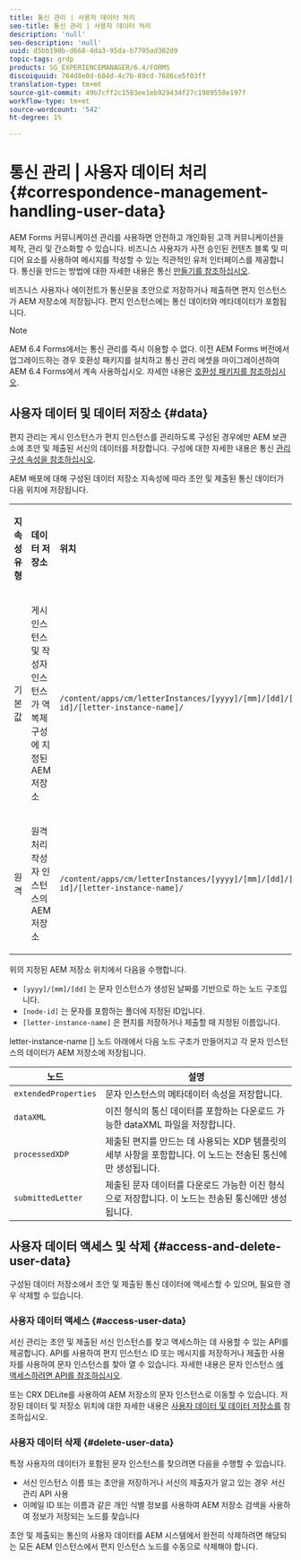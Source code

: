```yaml
---
title: 통신 관리 | 사용자 데이터 처리
seo-title: 통신 관리 | 사용자 데이터 처리
description: 'null'
seo-description: 'null'
uuid: d5bb190b-d668-4da3-95da-b7705ad302d9
topic-tags: grdp
products: SG_EXPERIENCEMANAGER/6.4/FORMS
discoiquuid: 764d8e0d-604d-4c7b-89cd-7686ce5f03ff
translation-type: tm+mt
source-git-commit: 49b7cff2c1583ee1eb929434f27c1989558e197f
workflow-type: tm+mt
source-wordcount: '542'
ht-degree: 1%

---
```



# 통신 관리 | 사용자 데이터 처리 {#correspondence-management-handling-user-data}

AEM Forms 커뮤니케이션 관리를 사용하면 안전하고 개인화된 고객 커뮤니케이션을 제작, 관리 및 간소화할 수 있습니다. 비즈니스 사용자가 사전 승인된 컨텐츠 블록 및 미디어 요소를 사용하여 메시지를 작성할 수 있는 직관적인 유저 인터페이스를 제공합니다. 통신을 만드는 방법에 대한 자세한 내용은 통신 [만들기를 참조하십시오](/help/forms/using/create-correspondence.md).

비즈니스 사용자나 에이전트가 통신문을 초안으로 저장하거나 제출하면 편지 인스턴스가 AEM 저장소에 저장됩니다. 편지 인스턴스에는 통신 데이터와 메타데이터가 포함됩니다.

>[!NOTE]
>
>AEM 6.4 Forms에서는 통신 관리를 즉시 이용할 수 없다. 이전 AEM Forms 버전에서 업그레이드하는 경우 호환성 패키지를 설치하고 통신 관리 에셋을 마이그레이션하여 AEM 6.4 Forms에서 계속 사용하십시오. 자세한 내용은 [호환성 패키지를 참조하십시오](/help/forms/using/compatibility-package.md).

## 사용자 데이터 및 데이터 저장소 {#data}

편지 관리는 게시 인스턴스가 편지 인스턴스를 관리하도록 구성된 경우에만 AEM 보관소에 초안 및 제출된 서신의 데이터를 저장합니다. 구성에 대한 자세한 내용은 통신 [관리 구성 속성을 참조하십시오](/help/forms/using/cm-configuration-properties.md).

AEM 배포에 대해 구성된 데이터 저장소 지속성에 따라 초안 및 제출된 통신 데이터가 다음 위치에 저장됩니다.

<table> 
 <tbody>
  <tr>
   <td><p><strong>지속성 유형</strong></p> </td> 
   <td><p><strong>데이터 저장소</strong></p> </td> 
   <td><p><strong>위치</strong></p> </td> 
  </tr>
  <tr>
   <td><p>기본값</p> </td> 
   <td><p>게시 인스턴스 및 작성자 인스턴스가 역 복제 구성에 지정된 AEM 저장소</p> </td> 
   <td><p><code>/content/apps/cm/letterInstances/[yyyy]/[mm]/[dd]/[node-id]/[letter-instance-name]/</code> </p> </td> 
  </tr>
  <tr>
   <td><p>원격</p> </td> 
   <td><p>원격 처리 작성자 인스턴스의 AEM 저장소</p> </td> 
   <td><p><code>/content/apps/cm/letterInstances/[yyyy]/[mm]/[dd]/[node-id]/[letter-instance-name]/</code></p> </td> 
  </tr>
 </tbody>
</table>

위의 지정된 AEM 저장소 위치에서 다음을 수행합니다.

* `[yyyy]/[mm]/[dd]` 는 문자 인스턴스가 생성된 날짜를 기반으로 하는 노드 구조입니다.
* `[node-id]` 는 문자를 포함하는 폴더에 지정된 ID입니다.
* `[letter-instance-name]` 은 편지를 저장하거나 제출할 때 지정된 이름입니다.

letter-instance-name [] 노드 아래에서 다음 노드 구조가 만들어지고 각 문자 인스턴스의 데이터가 AEM 저장소에 저장됩니다.

| 노드 | 설명 |
|---|---|
| `extendedProperties` | 문자 인스턴스의 메타데이터 속성을 저장합니다. |
| `dataXML` | 이진 형식의 통신 데이터를 포함하는 다운로드 가능한 dataXML 파일을 저장합니다. |
| `processedXDP` | 제출된 편지를 만드는 데 사용되는 XDP 템플릿의 세부 사항을 포함합니다. 이 노드는 전송된 통신에만 생성됩니다. |
| `submittedLetter` | 제출된 문자 데이터를 다운로드 가능한 이진 형식으로 저장합니다. 이 노드는 전송된 통신에만 생성됩니다. |

## 사용자 데이터 액세스 및 삭제 {#access-and-delete-user-data}

구성된 데이터 저장소에서 초안 및 제출된 통신 데이터에 액세스할 수 있으며, 필요한 경우 삭제할 수 있습니다.

### 사용자 데이터 액세스 {#access-user-data}

서신 관리는 초안 및 제출된 서신 인스턴스를 찾고 액세스하는 데 사용할 수 있는 API를 제공합니다. API를 사용하여 편지 인스턴스 ID 또는 메시지를 저장하거나 제출한 사용자를 사용하여 문자 인스턴스를 찾아 열 수 있습니다. 자세한 내용은 문자 인스턴스 [에 액세스하려면 API를 참조하십시오](/help/forms/using/cm-apis-to-access-letter-instances.md).

또는 CRX DELite를 사용하여 AEM 저장소의 문자 인스턴스로 이동할 수 있습니다. 저장된 데이터 및 저장소 위치에 대한 자세한 내용은 [사용자 데이터 및 데이터 저장소를](/help/forms/using/correspondence-management-handling-user-data.md#data) 참조하십시오.

### 사용자 데이터 삭제 {#delete-user-data}

특정 사용자의 데이터가 포함된 문자 인스턴스를 찾으려면 다음을 수행할 수 있습니다.

* 서신 인스턴스 이름 또는 초안을 저장하거나 서신의 제출자가 알고 있는 경우 서신 관리 API 사용
* 이메일 ID 또는 이름과 같은 개인 식별 정보를 사용하여 AEM 저장소 검색을 사용하여 정보가 저장되는 노드를 찾습니다

초안 및 제출되는 통신의 사용자 데이터를 AEM 시스템에서 완전히 삭제하려면 해당되는 모든 AEM 인스턴스에서 편지 인스턴스 노드를 수동으로 삭제해야 합니다.

